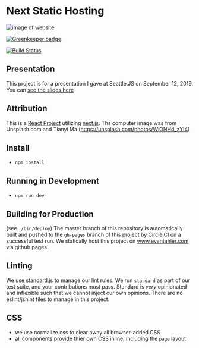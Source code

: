 # Next Static Hosting

![image of website](https://raw.githubusercontent.com/evantahler/next-static-hosting/master/public/static/images/site.png)

[![Greenkeeper badge](https://badges.greenkeeper.io/evantahler/next-static-hosting.svg)](https://greenkeeper.io/)

[![Build Status](https://circleci.com/gh/evantahler/next-static-hosting.png)](https://circleci.com/gh/evantahler/next-static-hosting)

## Presentation

This project is for a presentation I gave at Seattle.JS on September 12, 2019. You can [see the slides here](https://speakerdeck.com/evantahler/using-next-dot-js-to-build-static-dynamic-websites-dot-dot-dot-and-never-pay-for-font-end-hosting-again)

## Attribution

This is a [React Project](https://facebook.github.io/react/) utilizing [next.js](https://github.com/zeit/next.js/).
Ths computer image was from Unsplash.com and Tianyi Ma (https://unsplash.com/photos/WiONHd_zYI4)

## Install

- `npm install`

## Running in Development

- `npm run dev`

## Building for Production

(see `./bin/deploy`)
The master branch of this repository is automatically built and pushed to the `gh-pages` branch of this project by Circle.CI on a successful test run. We statically host this project on www.evantahler.com via github pages.

## Linting

We use [standard.js](https://standardjs.com) to manage our lint rules. We run `standard` as part of our test suite, and your contributions must pass. Standard is _very_ opinionated and inflexible such that we cannot inject our own opinions. There are no eslint/jshint files to manage in this project.

## CSS

- we use normalize.css to clear away all browser-added CSS
- all components provide thier own CSS inline, including the `page` layout
